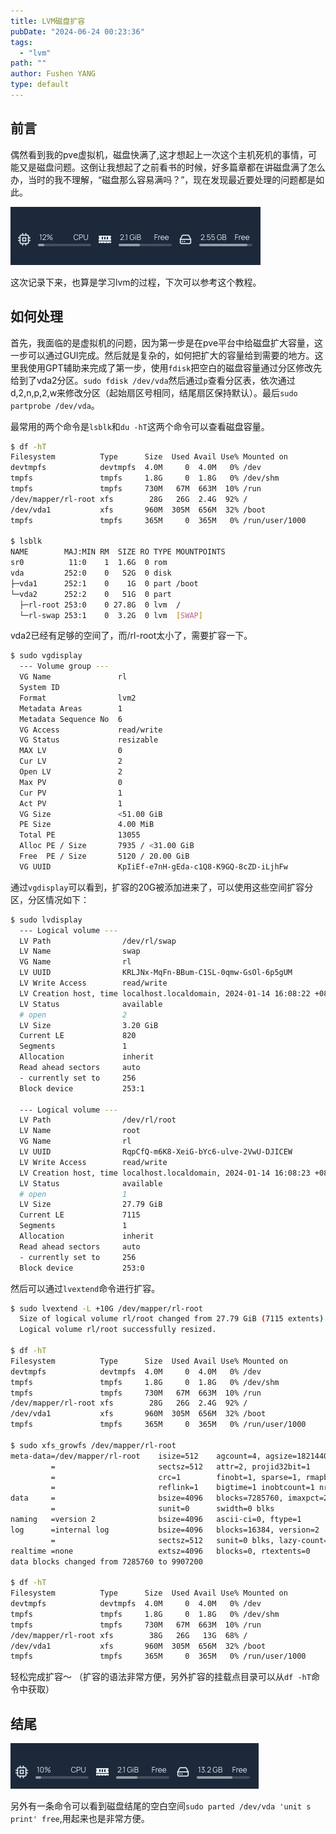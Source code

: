 ```yaml
---
title: LVM磁盘扩容
pubDate: "2024-06-24 00:23:36"
tags:
  - "lvm"
path: ""
author: Fushen YANG
type: default
---
```


## 前言

偶然看到我的pve虚拟机，磁盘快满了,这才想起上一次这个主机死机的事情，可能又是磁盘问题。这倒让我想起了之前看书的时候，好多篇章都在讲磁盘满了怎么办，当时的我不理解，“磁盘那么容易满吗？”，现在发现最近要处理的问题都是如此。

![磁盘要满了](12/disk-info.png)

这次记录下来，也算是学习lvm的过程，下次可以参考这个教程。

## 如何处理

首先，我面临的是虚拟机的问题，因为第一步是在pve平台中给磁盘扩大容量，这一步可以通过GUI完成。然后就是复杂的，如何把扩大的容量给到需要的地方。这里我使用GPT辅助来完成了第一步，使用`fdisk`把空白的磁盘容量通过分区修改先给到了vda2分区。`sudo fdisk /dev/vda`然后通过`p`查看分区表，依次通过d,2,n,p,2,w来修改分区（起始扇区号相同，结尾扇区保持默认）。最后`sudo partprobe /dev/vda`。

最常用的两个命令是`lsblk`和`du -hT`这两个命令可以查看磁盘容量。

``` bash
$ df -hT
Filesystem          Type      Size  Used Avail Use% Mounted on
devtmpfs            devtmpfs  4.0M     0  4.0M   0% /dev
tmpfs               tmpfs     1.8G     0  1.8G   0% /dev/shm
tmpfs               tmpfs     730M   67M  663M  10% /run
/dev/mapper/rl-root xfs        28G   26G  2.4G  92% /
/dev/vda1           xfs       960M  305M  656M  32% /boot
tmpfs               tmpfs     365M     0  365M   0% /run/user/1000

$ lsblk
NAME        MAJ:MIN RM  SIZE RO TYPE MOUNTPOINTS
sr0          11:0    1  1.6G  0 rom
vda         252:0    0   52G  0 disk
├─vda1      252:1    0    1G  0 part /boot
└─vda2      252:2    0   51G  0 part
  ├─rl-root 253:0    0 27.8G  0 lvm  /
  └─rl-swap 253:1    0  3.2G  0 lvm  [SWAP]
```

vda2已经有足够的空间了，而/rl-root太小了，需要扩容一下。

``` bash
$ sudo vgdisplay
  --- Volume group ---
  VG Name               rl
  System ID
  Format                lvm2
  Metadata Areas        1
  Metadata Sequence No  6
  VG Access             read/write
  VG Status             resizable
  MAX LV                0
  Cur LV                2
  Open LV               2
  Max PV                0
  Cur PV                1
  Act PV                1
  VG Size               <51.00 GiB
  PE Size               4.00 MiB
  Total PE              13055
  Alloc PE / Size       7935 / <31.00 GiB
  Free  PE / Size       5120 / 20.00 GiB
  VG UUID               KpIiEf-e7nH-gEda-c1Q8-K9GQ-8cZD-iLjhFw
```

通过`vgdisplay`可以看到，扩容的20G被添加进来了，可以使用这些空间扩容分区，分区情况如下：

``` bash
$ sudo lvdisplay
  --- Logical volume ---
  LV Path                /dev/rl/swap
  LV Name                swap
  VG Name                rl
  LV UUID                KRLJNx-MqFn-BBum-C1SL-0qmw-GsOl-6p5gUM
  LV Write Access        read/write
  LV Creation host, time localhost.localdomain, 2024-01-14 16:08:22 +0800
  LV Status              available
  # open                 2
  LV Size                3.20 GiB
  Current LE             820
  Segments               1
  Allocation             inherit
  Read ahead sectors     auto
  - currently set to     256
  Block device           253:1

  --- Logical volume ---
  LV Path                /dev/rl/root
  LV Name                root
  VG Name                rl
  LV UUID                RqpCfQ-m6K8-XeiG-bYc6-ulve-2VwU-DJICEW
  LV Write Access        read/write
  LV Creation host, time localhost.localdomain, 2024-01-14 16:08:23 +0800
  LV Status              available
  # open                 1
  LV Size                27.79 GiB
  Current LE             7115
  Segments               1
  Allocation             inherit
  Read ahead sectors     auto
  - currently set to     256
  Block device           253:0
```

然后可以通过`lvextend`命令进行扩容。

``` bash
$ sudo lvextend -L +10G /dev/mapper/rl-root
  Size of logical volume rl/root changed from 27.79 GiB (7115 extents) to 37.79 GiB (9675 extents).
  Logical volume rl/root successfully resized.

$ df -hT
Filesystem          Type      Size  Used Avail Use% Mounted on
devtmpfs            devtmpfs  4.0M     0  4.0M   0% /dev
tmpfs               tmpfs     1.8G     0  1.8G   0% /dev/shm
tmpfs               tmpfs     730M   67M  663M  10% /run
/dev/mapper/rl-root xfs        28G   26G  2.4G  92% /
/dev/vda1           xfs       960M  305M  656M  32% /boot
tmpfs               tmpfs     365M     0  365M   0% /run/user/1000

$ sudo xfs_growfs /dev/mapper/rl-root
meta-data=/dev/mapper/rl-root    isize=512    agcount=4, agsize=1821440 blks
         =                       sectsz=512   attr=2, projid32bit=1
         =                       crc=1        finobt=1, sparse=1, rmapbt=0
         =                       reflink=1    bigtime=1 inobtcount=1 nrext64=0
data     =                       bsize=4096   blocks=7285760, imaxpct=25
         =                       sunit=0      swidth=0 blks
naming   =version 2              bsize=4096   ascii-ci=0, ftype=1
log      =internal log           bsize=4096   blocks=16384, version=2
         =                       sectsz=512   sunit=0 blks, lazy-count=1
realtime =none                   extsz=4096   blocks=0, rtextents=0
data blocks changed from 7285760 to 9907200

$ df -hT
Filesystem          Type      Size  Used Avail Use% Mounted on
devtmpfs            devtmpfs  4.0M     0  4.0M   0% /dev
tmpfs               tmpfs     1.8G     0  1.8G   0% /dev/shm
tmpfs               tmpfs     730M   67M  663M  10% /run
/dev/mapper/rl-root xfs        38G   26G   13G  68% /
/dev/vda1           xfs       960M  305M  656M  32% /boot
tmpfs               tmpfs     365M     0  365M   0% /run/user/1000
```

轻松完成扩容～
（扩容的语法非常方便，另外扩容的挂载点目录可以从`df -hT`命令中获取）

## 结尾

![硬盘空间充足了](12/disk-has-enough-space.png)

另外有一条命令可以看到磁盘结尾的空白空间`sudo parted /dev/vda 'unit s print' free`,用起来也是非常方便。
